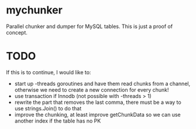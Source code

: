 mychunker
=======

Parallel chunker and dumper for MySQL tables. 
This is just a proof of concept. 

TODO
=======

If this is to continue, I would like to: 
- start up -threads goroutines and have them read chunks from a
  channel, otherwise we need to create a new connection for every chunk!
- use transaction if Innodb (not possible with -threads > 1)
- rewrite the part that removes the last comma, there must be a way to
  use strings.Join() to do that
- improve the chunking, at least improve getChunkData so we can use another index if the table has no PK

